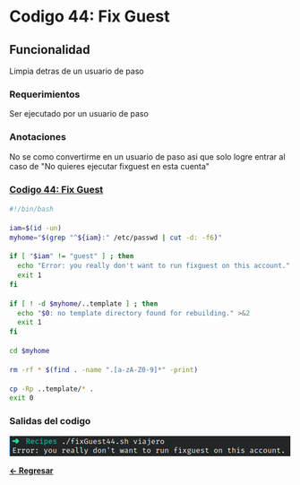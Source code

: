 # Codigo 44: Fix Guest

## Funcionalidad
Limpia detras de un usuario de paso

### **Requerimientos**
Ser ejecutado por un usuario de paso

### **Anotaciones**
No se como convertirme en un usuario de paso asi que solo logre entrar al caso de "No quieres ejecutar fixguest en esta cuenta"

### **[Codigo 44: Fix Guest](fixGuest44.sh)**

```bash
#!/bin/bash

iam=$(id -un)
myhome="$(grep "^${iam}:" /etc/passwd | cut -d: -f6)"

if [ "$iam" != "guest" ] ; then
  echo "Error: you really don't want to run fixguest on this account." >&2
  exit 1
fi

if [ ! -d $myhome/..template ] ; then
  echo "$0: no template directory found for rebuilding." >&2
  exit 1
fi

cd $myhome

rm -rf * $(find . -name ".[a-zA-Z0-9]*" -print)

cp -Rp ..template/* .
exit 0
```

### **Salidas del codigo**

![Salida.png](Salida.png)

**[<- Regresar](../README.md)**